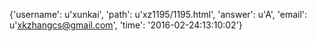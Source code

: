 {'username': u'xunkai', 'path': u'xz1195/1195.html', 'answer': u'A', 'email': u'xkzhangcs@gmail.com', 'time': '2016-02-24:13:10:02'}
